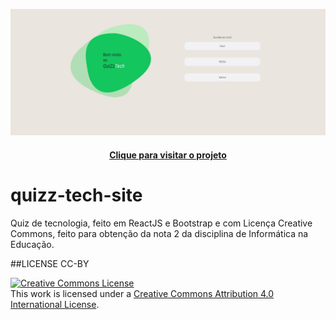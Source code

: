 <img src="./screenshot.png" alt="Captura da tela inicial do quiz"></img>

<h4 align="center"><a href="https://pedrocslucas.github.io/quizz-tech-site/">Clique para visitar o projeto</a></h4>


# quizz-tech-site
Quiz de tecnologia, feito em ReactJS e Bootstrap e com Licença Creative Commons, feito para obtenção da nota 2 da disciplina de Informática na Educação.

##LICENSE CC-BY

<a rel="license" href="http://creativecommons.org/licenses/by/4.0/"><img alt="Creative Commons License" style="border-width:0" src="https://i.creativecommons.org/l/by/4.0/88x31.png" /></a><br />This work is licensed under a <a rel="license" href="http://creativecommons.org/licenses/by/4.0/">Creative Commons Attribution 4.0 International License</a>.
